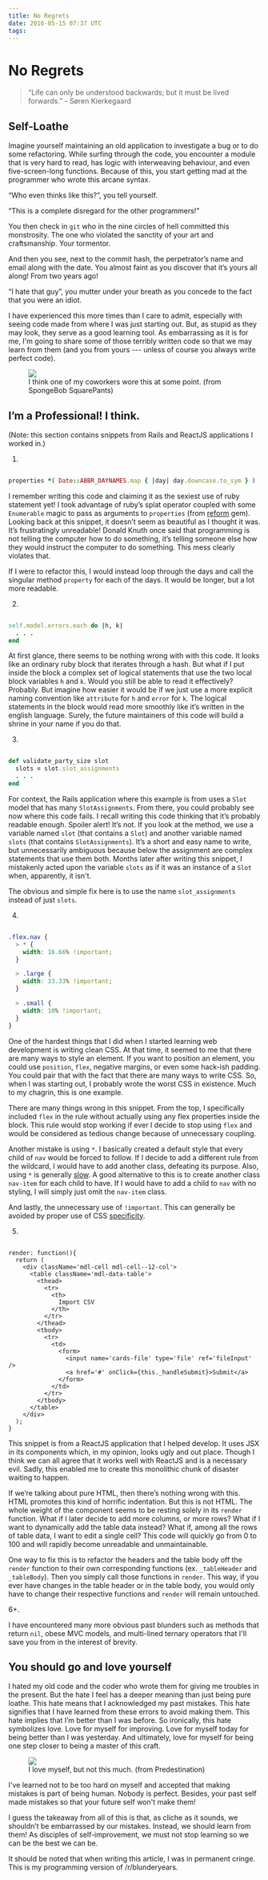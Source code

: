 ```yaml
---
title: No Regrets
date: 2016-05-15 07:37 UTC
tags:
---
```


# No Regrets
<div class='right-align'>
  <small class='js-reading-time'></small>
</div>

> “Life can only be understood backwards; but it must be lived forwards.” - Søren Kierkegaard

## Self-Loathe
Imagine yourself maintaining an old application to investigate a bug or to do some refactoring. While surfing through the code, you encounter a module that is very hard to read, has logic with interweaving behaviour, and even five-screen-long functions. Because of this, you start getting mad at the programmer who wrote this arcane syntax.

“Who even thinks like this?”, you tell yourself.

“This is a complete disregard for the other programmers!”

You then check in `git` who in the nine circles of hell committed this monstrosity. The one who violated the sanctity of your art and craftsmanship. Your tormentor.

And then you see, next to the commit hash, the perpetrator’s name and email along with the date. You almost faint as you discover that it’s yours all along! From two years ago!

“I hate that guy”, you mutter under your breath as you concede to the fact that you were an idiot.

I have experienced this more times than I care to admit, especially with seeing code made from where I was just starting out. But, as stupid as they may look, they serve as a good learning tool. As embarrassing as it is for me, I'm going to share some of those terribly written code so that we may learn from them (and you from yours --- unless of course you always write perfect code).

<figure>
  <img src='/images/no-regrets/patrick-dummy.png'></img>
  <div>
    <figcaption>
      I think one of my coworkers wore this at some point. (from SpongeBob SquarePants)
    </figcaption>
  </div>
</figure>

## I’m a Professional! I think.

(Note: this section contains snippets from Rails and ReactJS applications I worked in.)

1.

~~~ ruby

properties *( Date::ABBR_DAYNAMES.map { |day| day.downcase.to_sym } )
~~~

I remember writing this code and claiming it as the sexiest use of ruby statement yet! I took advantage of ruby’s splat operator coupled with some `Enumerable` magic to pass as arguments to `properties` (from [reform](https://github.com/apotonick/reform) gem). Looking back at this snippet, it doesn’t seem as beautiful as I thought it was. It’s frustratingly unreadable! Donald Knuth once said that programming is not telling the computer how to do something, it’s telling someone else how they would instruct the computer to do something. This mess clearly violates that.

If I were to refactor this, I would instead loop through the days and call the singular method `property` for each of the days. It would be longer, but a lot more readable.

2.

~~~ ruby

self.model.errors.each do |h, k|
  . . .
end
~~~

At first glance, there seems to be nothing wrong with with this code. It looks like an ordinary ruby block that iterates through a hash. But what if I put inside the block a complex set of logical statements that use the two local block variables `h` and `k`. Would you still be able to read it effectively? Probably. But imagine how easier it would be if we just use a more explicit naming convention like `attribute` for `h` and `error` for `k`. The logical statements in the block would read more smoothly like it’s written in the english language. Surely, the future maintainers of this code will build a shrine in your name if you do that.

3.

~~~ ruby

def validate_party_size slot
  slots = slot.slot_assignments
  . . .
end
~~~

For context, the Rails application where this example is from uses a `Slot` model that has many `SlotAssignments`. From there, you could probably see now where this code fails. I recall writing this code thinking that it’s probably readable enough. Spoiler alert! It’s not. If you look at the method, we use a variable named `slot` (that contains a `Slot`) and another variable named `slots` (that contains `SlotAssignments`). It’s a short and easy name to write, but unnecessarily ambiguous because below the assignment are complex statements that use them both. Months later after writing this snippet, I mistakenly acted upon the variable `slots` as if it was an instance of a `Slot` when, apparently, it isn't.

The obvious and simple fix here is to use the name `slot_assignments` instead of just `slots`.

4.

~~~ scss

.flex.nav {
  > * {
    width: 16.66% !important;
  }

  > .large {
    width: 33.33% !important;
  }

  > .small {
    width: 10% !important;
  }
}
~~~

One of the hardest things that I did when I started learning web development is writing clean CSS. At that time, it seemed to me that there are many ways to style an element. If you want to position an element, you could use `position`, `flex`, negative margins, or even some hack-ish padding. You could pair that with the fact that there are many ways to write CSS. So, when I was starting out, I probably wrote the worst CSS in existence. Much to my chagrin, this is one example.

There are many things wrong in this snippet. From the top, I specifically included `flex` in the rule without actually using any flex properties inside the block. This rule would stop working if ever I decide to stop using `flex` and would be considered as tedious change because of unnecessary coupling.

Another mistake is using `*`. I basically created a default style that every child of `nav` would be forced to follow. If I decide to add a different rule from the wildcard, I would have to add another class, defeating its purpose. Also, using `*` is generally [slow](http://www.stevesouders.com/blog/2009/06/18/simplifying-css-selectors/). A good alternative to this is to create another class `nav-item` for each child to have. If I would have to add a child to `nav` with no styling, I will simply just omit the `nav-item` class.

And lastly, the unnecessary use of `!important`. This can generally be avoided by proper use of CSS [specificity](https://developer.mozilla.org/en-US/docs/Web/CSS/Specificity).

5.

~~~

render: function(){
  return (
    <div className='mdl-cell mdl-cell--12-col'>
      <table className='mdl-data-table'>
        <thead>
          <tr>
            <th>
              Import CSV
            </th>
          </tr>
        </thead>
        <tbody>
          <tr>
            <td>
              <form>
                <input name='cards-file' type='file' ref='fileInput' />
                <a href='#' onClick={this._handleSubmit}>Submit</a>
              </form>
            </td>
          </tr>
        </tbody>
      </table>
    </div>
  );
}
~~~

This snippet is from a ReactJS application that I helped develop. It uses JSX in its components which, in my opinion, looks ugly and out place. Though I think we can all agree that it works well with ReactJS and is a necessary evil. Sadly, this enabled me to create this monolithic chunk of disaster waiting to happen.

If we’re talking about pure HTML, then there’s nothing wrong with this. HTML promotes this kind of horrific indentation. But this is not HTML. The whole weight of the component seems to be resting solely in its `render` function. What if I later decide to add more columns, or more rows? What if I want to dynamically add the table data instead? What if, among all the rows of table data, I want to edit a single cell? This code will quickly go from 0 to 100 and will rapidly become unreadable and unmaintainable.

One way to fix this is to refactor the headers and the table body off the `render` function to their own corresponding functions (ex. `_tableHeader` and `_tableBody`). Then you simply call those functions in `render`. This way, if you ever have changes in the table header or in the table body, you would only have to change their respective functions and `render` will remain untouched.

6+.

I have encountered many more obvious past blunders such as methods that return `nil`, obese MVC models, and multi-lined ternary operators that I'll save you from in the interest of brevity.

## You should go and love yourself
I hated my old code and the coder who wrote them for giving me troubles in the present. But the hate I feel has a deeper meaning than just being pure loathe. This hate means that I acknowledged my past mistakes. This hate signifies that I have learned from these errors to avoid making them. This hate implies that I’m better than I was before. So ironically, this hate symbolizes love. Love for myself for improving. Love for myself today for being better than I was yesterday. And ultimately, love for myself for being one step closer to being a master of this craft.

<figure>
  <img src='/images/no-regrets/predestination.png'></img>
  <div>
    <figcaption>
      I love myself, but not this much. (from Predestination)
    </figcaption>
  </div>
</figure>

I've learned not to be too hard on myself and accepted that making mistakes is part of being human. Nobody is perfect. Besides, your past self made mistakes so that your future self won't make them!

I guess the takeaway from all of this is that, as cliche as it sounds, we shouldn’t be embarrassed by our mistakes. Instead, we should learn from them! As disciples of self-improvement, we must not stop learning so we can be the best we can be.

<div class='right-align'>
  <div class='qed-box' data-target='#final-note'></div>
</div>

<p id='final-note' class='hidden'>
  It should be noted that when writing this article, I was in permanent cringe. This is my programming version of /r/blunderyears.
</p>
